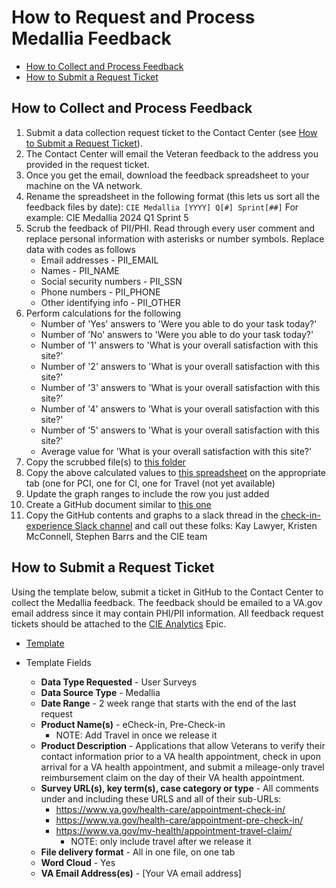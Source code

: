 # **How to Request and Process Medallia Feedback**

- [How to Collect and Process Feedback](#how-to-collect-and-process-feedback)
- [How to Submit a Request Ticket](#how-to-submit-a-request-ticket)

## How to Collect and Process Feedback

1. Submit a data collection request ticket to the Contact Center (see [How to Submit a Request Ticket](#how-to-submit-a-request-ticket)).
2. The Contact Center will email the Veteran feedback to the address you provided in the request ticket.
3. Once you get the email, download the feedback spreadsheet to your machine on the VA network. 
4. Rename the spreadsheet in the following format (this lets us sort all the feedback files by date):
   `CIE Medallia [YYYY] Q[#] Sprint[##]` 
   For example: CIE Medallia 2024 Q1 Sprint 5
5. Scrub the feedback of PII/PHI. Read through every user comment and replace personal information with asterisks or number symbols. Replace data with codes as follows
   - Email addresses - PII_EMAIL
   - Names - PII_NAME
   - Social security numbers - PII_SSN
   - Phone numbers - PII_PHONE
   - Other identifying info - PII_OTHER
6. Perform calculations for the following
   - Number of 'Yes' answers to 'Were you able to do your task today?'
   - Number of 'No' answers to 'Were you able to do your task today?'
   - Number of '1' answers to 'What is your overall satisfaction with this site?'
   - Number of '2' answers to 'What is your overall satisfaction with this site?'
   - Number of '3' answers to 'What is your overall satisfaction with this site?'
   - Number of '4' answers to 'What is your overall satisfaction with this site?'
   - Number of '5' answers to 'What is your overall satisfaction with this site?'
   - Average value for 'What is your overall satisfaction with this site?'
7. Copy the scrubbed file(s) to [this folder](https://dvagov-my.sharepoint.com/personal/benjamin_brasso_va_gov/_layouts/15/onedrive.aspx?ga=1&id=%2Fpersonal%2Fbenjamin%5Fbrasso%5Fva%5Fgov%2FDocuments%2FWeekly%20Reports%2FMedallia%20Non%2DPHI%20Files)
8. Copy the above calculated values to [this spreadsheet](https://dvagov-my.sharepoint.com/:x:/r/personal/benjamin_brasso_va_gov/_layouts/15/Doc.aspx?sourcedoc=%7B9CCE7ABB-8ADB-4F3F-B4E7-839E0CE487B0%7D&file=CIE%20Medallia%20Analysis.xlsx&action=default&mobileredirect=true) on the appropriate tab (one for PCI, one for CI, one for Travel (not yet available)
9.  Update the graph ranges to include the row you just added
10. Create a GitHub document similar to [this one](https://github.com/department-of-veterans-affairs/va.gov-team/blob/master/products/health-care/checkin/research/Medalia/2024/2024-05-16-Medallia.md)
11. Copy the GitHub contents and graphs to a slack thread in the [check-in-experience Slack channel](https://dsva.slack.com/archives/C022AC2STBM) and call out these folks:  Kay Lawyer, Kristen McConnell, Stephen Barrs and the CIE team

## How to Submit a Request Ticket

Using the template below, submit a ticket in GitHub to the Contact Center to collect the Medallia feedback. The feedback should be emailed to a VA.gov email address since it may contain PHI/PII information. All feedback request tickets should be attached to the [CIE Analytics](https://github.com/department-of-veterans-affairs/va.gov-team/issues/42190) Epic.

- [Template](https://github.com/department-of-veterans-affairs/va.gov-team/issues/new?assignees=Kimberley2019%2C+ATMiddleton%2C+newworld2616%2C+aubreyarcangel&labels=VSP-contact-center%2Ccc-data-request&projects=&template=qualitative-data-request.yml&title=Qualitative+Data+Request)

- Template Fields 
   - **Data Type Requested** - User Surveys
   - **Data Source Type** - Medallia
   - **Date Range** - 2 week range that starts with the end of the last request
   - **Product Name(s)** - eCheck-in, Pre-Check-in
       - NOTE: Add Travel in once we release it
   - **Product Description** - Applications that allow Veterans to verify their contact information prior to a VA health appointment, check in upon arrival for a VA health appointment, and submit a mileage-only travel reimbursement claim on the day of their VA health appointment.
   - **Survey URL(s), key term(s), case category or type** - All comments under and including these URLS and all of their sub-URLs:
       - https://www.va.gov/health-care/appointment-check-in/
       - https://www.va.gov/health-care/appointment-pre-check-in/
       - https://www.va.gov/my-health/appointment-travel-claim/
          - NOTE: only include travel after we release it
   - **File delivery format** - All in one file, on one tab
   - **Word Cloud** - Yes
   - **VA Email Address(es)** - [Your VA email address]
 





   
 
